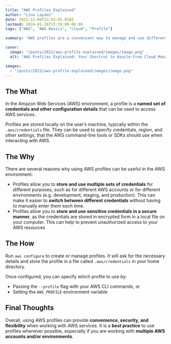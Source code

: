 ```yaml
---
title: "AWS Profiles Explained"
author: "Lino Layani"
date: 2022-12-09T23:55:02.010Z
lastmod: 2024-01-26T13:19:09-06:00
tags: ["AWS", "AWS Basics", "cloud", "Profile"]

summary: "AWS profiles are a convenient way to manage and use different sets of credentials and configuration settings in the AWS environment."

cover:
  image: "/posts/2022/aws-profile-explained/images/image.png"
  alt: "AWS Profiles Explained: Your Shortcut to Hassle-Free Cloud Management"

images:
  - "/posts/2022/aws-profile-explained/images/image.png"
---
```


## The What

In the Amazon Web Services (AWS) environment, a profile is a **named set of credentials and other configuration details** that can be used to access AWS services.

Profiles are stored locally on the user’s machine, typically within the `.aws/credentials` file. They can be used to specify credentials, region, and other settings, that the AWS command-line tools or SDKs should use when interacting with AWS.

## The Why

There are several reasons why using AWS profiles can be useful in the AWS environment:

- Profiles allow you to **store and use multiple sets of credentials** for different purposes, such as for different AWS accounts or for different environments (e.g. development, staging, and production). This can make it easier to **switch between different credentials** without having to manually enter them each time.
- Profiles allow you to **store and use sensitive credentials in a secure manner**, as the credentials are stored in encrypted form in a local file on your computer. This can help to prevent unauthorized access to your AWS resources

## The How

Run `aws configure` to create or manage profiles. It will ask for the necessary details and store the profile in a file called `.aws/credentials` in your home directory.

Once configured, you can specify which profile to use by:

- Passing the `--profile` flag with your AWS CLI commands, or
- Setting the `AWS_PROFILE` environment variable

## Final Thoughts

Overall, using AWS profiles can provide **convenience, security, and flexibility** when working with AWS services. It is a **best practice** to use profiles whenever possible, especially if you are working with **multiple AWS accounts and/or environments**.
